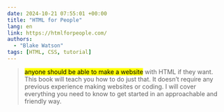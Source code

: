 ```yaml
---
date: 2024-10-21 07:55:01 +00:00
title: "HTML for People"
lang: en
link: https://htmlforpeople.com/
authors:
  - "Blake Watson"
tags: [HTML, CSS, tutorial]
---
```


> <mark>anyone should be able to make a website</mark> with HTML if they want. This book will teach you how to do just that. It doesn’t require any previous experience making websites or coding. I will cover everything you need to know to get started in an approachable and friendly way.
